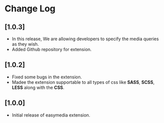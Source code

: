 # Change Log

## [1.0.3]

- In this release, We are allowing developers to specify the media queries as they wish.
- Added Github repository for extension.

## [1.0.2]

- Fixed some bugs in the extension.
- Madee the extension supportable to all types of css like **SASS**, **SCSS**, **LESS** along with the **CSS**.

## [1.0.0]

- Initial release of easymedia extension.
